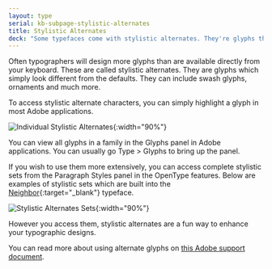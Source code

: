 ```yaml
---
layout: type
serial: kb-subpage-stylistic-alternates
title: Stylistic Alternates
deck: "Some typefaces come with stylistic alternates. They're glyphs that have different design than the defaults."
---
```

Often typographers will design more glyphs than are available directly from your keyboard. These are called stylistic alternates. They are glyphs which simply look different from the defaults. They can include swash glyphs, ornaments and much more.

To access stylistic alternate characters, you can simply highlight a glyph in most Adobe applications.

![Individual Stylistic Alternates]({{site.url}}/svg/kb/stylistic-alternates.svg){:width="90%"}

You can view all glyphs in a family in the Glyphs panel in Adobe applications. You can usually go <span class="command">Type > Glyphs</span> to bring up the panel.

If you wish to use them more extensively, you can access complete stylistic sets from the Paragraph Styles panel in the OpenType features. Below are examples of stylistic sets which are built into the [Neighbor](https://fonts.adobe.com/fonts/neighbor){:target="_blank"} typeface.

![Stylistic Alternates Sets]({{site.url}}/svg/kb/stylistic-sets.svg){:width="90%"}

However you access them, stylistic alternates are a fun way to enhance your typographic designs.

You can read more about using alternate glyphs on [this Adobe support document](https://helpx.adobe.com/ca/illustrator/using/special-characters.html).